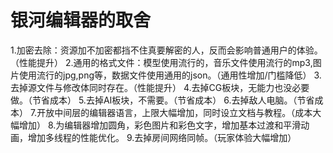 # 银河编辑器的取舍
1.加密去除：资源加不加密都挡不住真要解密的人，反而会影响普通用户的体验。（性能提升）
2.通用的格式文件：模型使用流行的，音乐文件使用流行的mp3,图片使用流行的jpg,png等，数据文件使用通用的json。（通用性增加/门槛降低）
3.去掉源文件与修改体同时存在。（性能提升）
4.去掉CG板块，无能力也没必要做。（节省成本）
5.去掉AI板块，不需要。（节省成本）
6.去掉敌人电脑。（节省成本）
7.开放中间层的编辑器语言，上限大幅增加，同时设立文档与教程。（成本大幅增加）
8.为编辑器增加圆角，彩色图片和彩色文字，增加基本过渡和平滑动画，增加多线程的性能优化。
9.去掉房间网络同帧。（玩家体验大幅增加）